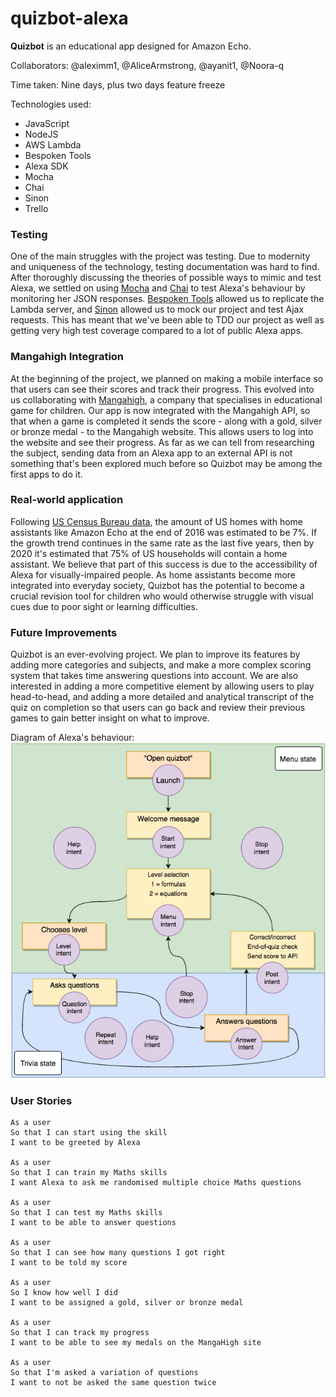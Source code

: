 # quizbot-alexa

**Quizbot** is an educational app designed for Amazon Echo.

Collaborators: @aleximm1, @AliceArmstrong, @ayanit1, @Noora-q

Time taken: Nine days, plus two days feature freeze

Technologies used:
* JavaScript
* NodeJS
* AWS Lambda
* Bespoken Tools
* Alexa SDK
* Mocha
* Chai
* Sinon
* Trello

### Testing
One of the main struggles with the project was testing. Due to modernity and uniqueness of the technology, testing documentation was hard to find. After thoroughly discussing the theories of possible ways to mimic and test Alexa, we settled on using [Mocha](https://github.com/mochajs/mocha) and [Chai](https://github.com/chaijs/chai) to test Alexa's behaviour by monitoring her JSON responses. [Bespoken Tools](https://github.com/bespoken) allowed us to replicate the Lambda server, and [Sinon](https://github.com/sinonjs/sinon) allowed us to mock our project and test Ajax requests. This has meant that we've been able to TDD our project as well as getting very high test coverage compared to a lot of public Alexa apps.

### Mangahigh Integration
At the beginning of the project, we planned on making a mobile interface so that users can see their scores and track their progress. This evolved into us collaborating with [Mangahigh](https://www.mangahigh.com/en-gb/), a company that specialises in educational game for children. Our app is now integrated with the Mangahigh API, so that when a game is completed it sends the score - along with a gold, silver or bronze medal - to the Mangahigh website. This allows users to log into the website and see their progress. As far as we can tell from researching the subject, sending data from an Alexa app to an external API is not something that's been explored much before so Quizbot may be among the first apps to do it.

### Real-world application
Following [US Census Bureau data](http://voicebot.ai/2017/04/14/gartner-predicts-75-us-households-will-smart-speakers-2020/), the amount of US homes with home assistants like Amazon Echo at the end of 2016 was estimated to be 7%. If the growth trend continues in the same rate as the last five years, then by 2020 it's estimated that 75% of US households will contain a home assistant. We believe that part of this success is due to the accessibility of Alexa for visually-impaired people. As home assistants become more integrated into everyday society, Quizbot has the potential to become a crucial revision tool for children who would otherwise struggle with visual cues due to poor sight or learning difficulties.

### Future Improvements
Quizbot is an ever-evolving project. We plan to improve its features by adding more categories and subjects, and make a more complex scoring system that takes time answering questions into account. We are also interested in adding a more competitive element by allowing users to play head-to-head, and adding a more detailed and analytical transcript of the quiz on completion so that users can go back and review their previous games to gain better insight on what to improve.

Diagram of Alexa's behaviour:
![Diagram](/diagram.png)

### User Stories

```
As a user
So that I can start using the skill
I want to be greeted by Alexa

As a user
So that I can train my Maths skills
I want Alexa to ask me randomised multiple choice Maths questions

As a user
So that I can test my Maths skills
I want to be able to answer questions

As a user
So that I can see how many questions I got right
I want to be told my score

As a user
So I know how well I did
I want to be assigned a gold, silver or bronze medal

As a user
So that I can track my progress
I want to be able to see my medals on the MangaHigh site

As a user
So that I'm asked a variation of questions
I want to not be asked the same question twice

```
